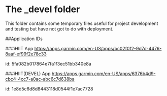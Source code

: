 The _devel folder
=================

This folder contains some temporary files useful for project development and testing but have not got to do with deployment.



##Application IDs


###iHIIT App
https://apps.garmin.com/en-US/apps/bc02f0f2-9d7d-4476-8aaf-ef99f2e78c33

id: 5fa082b017864e7fa1f3ec51bb340e8a


###iHIIT(DEVEL) App
https://apps.garmin.com/en-US/apps/6376b4d9-cbc4-4cc7-a0ac-abc6c7d638ba

id: 1e8d5c6d8d8443118d0544f1e7ac7728


